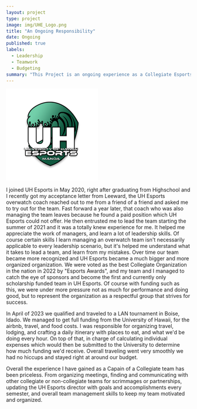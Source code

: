 ```yaml
---
layout: project
type: project
image: img/UHE_Logo.png
title: "An Ongoing Responsibility"
date: Ongoing
published: true
labels:
  - Leadership
  - Teamwork
  - Budgeting 
summary: "This Project is an ongoing experience as a Collegiate Esports Captain and Player. The difficulties, the good the bad, and the many things I've learned."
---
```


 <img width="250px" class="rounded float-start pe-4" src="../img/UHE_Logo.png">

I joined UH Esports in May 2020, right after graduating from Highschool and I recently got my acceptance letter from Leeward, the UH Esports overwatch coach reached out to me from a friend of a friend and asked me to try out for the team. Fast forward a year later, that coach who was also managing the team leaves because he found a paid position which UH Esports could not offer. He then entrusted me to lead the team starting the summer of 2021 and it was a totally knew experience for me. It helped me appreciate the work of managers, and learn a lot of leadership skills. Of course certain skills I learn managing an overwatch team isn't necessarily applicable to every leadership scenario, but it's helped me understand what it takes to lead a team, and learn from my mistakes. Over time our team became more recognized and UH Esports became a much bigger and more organized organization. We were voted as the best Collegiate Organization in the nation in 2022 by "Esports Awards", and my team and I managed to catch the eye of sponsors and become the first and currently only scholarship funded team in UH Esports. Of course with funding such as this, we were under more pressure not as much for performance and doing good, but to represent the organization as a respectful group that strives for success.

In April of 2023 we qualified and traveled to a LAN tournament in Boise, Idado. We managed to get full funding from the University of Hawaii, for the airbnb, travel, and food costs. I was responsible for organizing travel, lodging, and crafting a daily itinerary with places to eat, and what we'd be doing every hour. On top of that, in charge of calculating individual expenses which would then be submitted to the University to determine how much funding we'd receive. Overall traveling went very smoothly we had no hiccups and stayed right at around our budget. 

Overall the experience I have gained as a Capain of a Collegiate team has been priceless. From organizing meetings, finding and communicating with other collegiate or non-collegiate teams for scrimmages or partnerships, updating the UH Esports director with goals and accomplishments every semester, and overall team management skills to keep my team motivated and organized.

